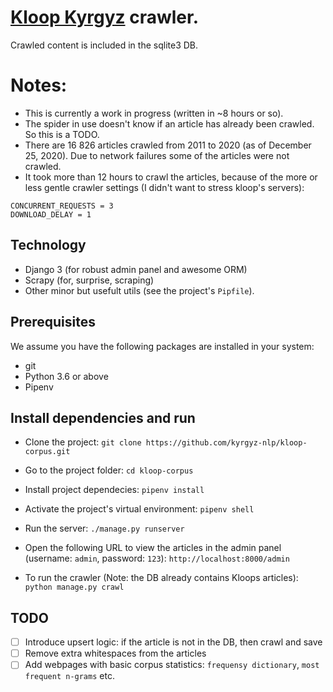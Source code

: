 # [Kloop Kyrgyz](https://ky.kloop.asia) crawler.
Crawled content is included in the sqlite3 DB.


# Notes:
* This is currently a work in progress (written in ~8 hours or so).
* The spider in use doesn't know if an article has already been crawled. So this is a TODO.
* There are 16 826 articles crawled from 2011 to 2020 (as of December 25, 2020). Due to network failures some of the articles were not crawled.
* It took more than 12 hours to crawl the articles, because of the more or less gentle crawler settings (I didn't want to stress kloop's servers):
```
CONCURRENT_REQUESTS = 3
DOWNLOAD_DELAY = 1
```

## Technology
* Django 3 (for robust admin panel and awesome ORM)
* Scrapy (for, surprise, scraping)
* Other minor but usefult utils (see the project's `Pipfile`).


## Prerequisites
We assume you have the following packages are installed in your system:
* git
* Python 3.6 or above
* Pipenv


## Install dependencies and run
* Clone the project:
`git clone https://github.com/kyrgyz-nlp/kloop-corpus.git`


* Go to the project folder:
`cd kloop-corpus`


* Install project dependecies:
`pipenv install`


* Activate the project's virtual environment:
`pipenv shell`


* Run the server:
`./manage.py runserver`


* Open the following URL to view the articles in the admin panel (username: `admin`, password: `123`):
`http://localhost:8000/admin`


* To run the crawler (Note: the DB already contains Kloops articles):
`python manage.py crawl`


## TODO
- [ ] Introduce upsert logic: if the article is not in the DB, then crawl and save
- [ ] Remove extra whitespaces from the articles
- [ ] Add webpages with basic corpus statistics: `frequensy dictionary`, `most frequent n-grams` etc.
